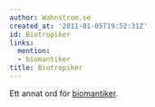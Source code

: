 ```yaml
---
author: Wahnstrom.se
created_at: '2011-01-05T19:52:31Z'
id: Biotropiker
links:
  mention:
  - biomantiker
title: Biotropiker
---
```


Ett annat ord för [biomantiker].

  [biomantiker]: biomantiker